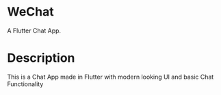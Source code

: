 # WeChat

A Flutter Chat App.

# Description
This is a Chat App made in Flutter with modern looking UI and basic Chat Functionality